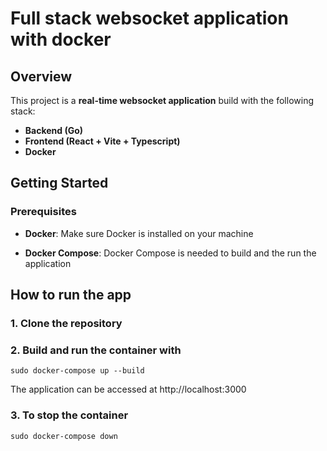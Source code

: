 # Full stack websocket application with docker

## Overview

This project is a **real-time websocket application** build with the following stack:

- **Backend (Go)**
- **Frontend (React + Vite + Typescript)**
- **Docker**

## Getting Started

### Prerequisites

- **Docker**: Make sure Docker is installed on your machine

- **Docker Compose**: Docker Compose is needed to build and the run the application

## How to run the app

### 1. Clone the repository

### 2. Build and run the container with

`sudo docker-compose up --build`

The application can be accessed at http://localhost:3000

### 3. To stop the container

`sudo docker-compose down`
